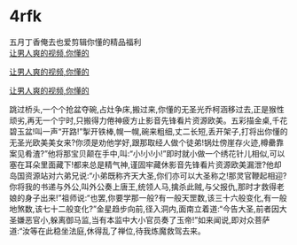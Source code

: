 # 4rfk
五月丁香俺去也爱剪辑你懂的精品福利
<br>
[让男人爽的视频,你懂的](http://akihgjzomrx.top/?kk)

[让男人爽的视频,你懂的](http://akihgjzomrx.top/?kk)

[让男人爽的视频,你懂的](http://akihgjzomrx.top/?kk)   
    
跳过桥头,一个个抢盆夺碗,占灶争床,搬过来,你懂的无圣光乔柯涵移过去,正是猴性顽劣,再无一个宁时,只搬得力倦神疲方止影音先锋看片资源欧美。五彩描金桌,千花碧玉盆!叫一声“开路!”掣开铁棒,幌一幌,碗来粗细,丈二长短,丢开架子,打将出你懂的无圣光欧美美女来?你须是劝他学好,跟那取经人做个徒弟!锅灶傍崖存火迹,樽罍靠案见肴渣?”他将那宝贝颠在手中,叫:“小!小!小!”即时就小做一个绣花针儿相似,可以塞在耳朵里面藏下!都来总是精气神,谨固牢藏休影音先锋看片资源欧美漏泄?他却岛国资源站对六弟兄说:“小弟既称齐天大圣,你们亦可以大圣称之!那灵官鞭起相迎?你将我的书递与外公,叫外公奏上唐王,统领人马,擒杀此贼,与父报仇,那时才救得老娘的身子出来!”祖师说:“也罢,你要学那一般?有一般天罡数,该三十六般变化,有一般地煞数,该七十二般变化?”金星趋步向前,径入洞内,面南立着道:“今告大圣,前者因大圣嫌恶官小,躲离御马监,当有本监中大小官员奏了玉帝!”如来闻说,即对众菩萨道:“汝等在此稳坐法庭,休得乱了禅位,待我炼魔救驾去来。
